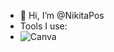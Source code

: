 - 👋 Hi, I’m @NikitaPos
- Tools I use:
- ![Canva](https://img.shields.io/badge/Canva-%2300C4CC.svg?style=for-the-badge&logo=Canva&logoColor=white)
<!---
NikitaPos/NikitaPos is a ✨ special ✨ repository because its `README.md` (this file) appears on your GitHub profile.
You can click the Preview link to take a look at your changes.
--->
